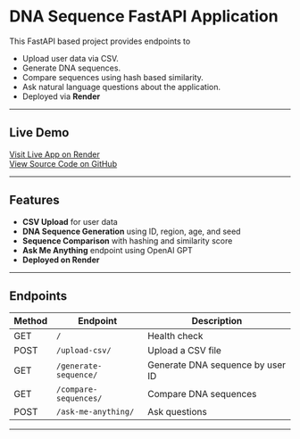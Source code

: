 #  DNA Sequence FastAPI Application

This FastAPI based project provides endpoints to
- Upload user data via CSV.
- Generate DNA sequences.
- Compare sequences using hash based similarity.
- Ask natural language questions about the application.
- Deployed via **Render**

---

## Live Demo

[Visit Live App on Render](https://dna-api-x8iv.onrender.com)  
[View Source Code on GitHub](https://github.com/azal17/dna_api)

---

##  Features

- **CSV Upload** for user data
- **DNA Sequence Generation** using ID, region, age, and seed
- **Sequence Comparison** with hashing and similarity score
- **Ask Me Anything** endpoint using OpenAI GPT
- **Deployed on Render**

---

## Endpoints

| Method | Endpoint                  | Description                             |
|--------|---------------------------|-----------------------------------------|
| GET    | `/`                       | Health check                            |
| POST   | `/upload-csv/`           | Upload a CSV file                       |
| GET    | `/generate-sequence/`    | Generate DNA sequence by user ID       |
| GET    | `/compare-sequences/`    | Compare DNA sequences      |
| POST   | `/ask-me-anything/`      | Ask questions     |

---


